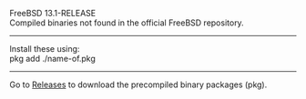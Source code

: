 FreeBSD 13.1-RELEASE<BR>
Compiled binaries not found in the official FreeBSD repository.
<HR>
Install these using:<BR>
 pkg add ./name-of.pkg
<HR>
Go to <A HREF="https://github.com/amuso/freebsd/releases">Releases</A> to download the precompiled binary packages (pkg).<BR>

